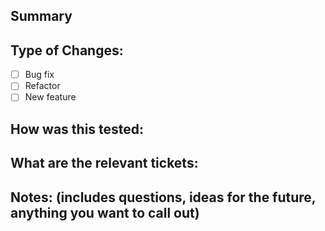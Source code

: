 
## Summary
## Type of Changes:
- [ ] Bug fix
- [ ] Refactor
- [ ] New feature
## How was this tested:
## What are the relevant tickets:
## Notes: (includes questions, ideas for the future, anything you want to call out)
